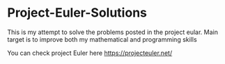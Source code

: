 # Project-Euler-Solutions
This is my attempt to solve the problems posted in the project eular. Main target is to improve both my mathematical and programming skills

You can check project Euler here
https://projecteuler.net/

